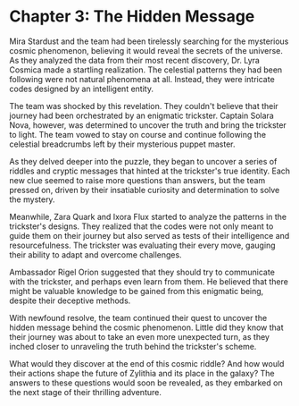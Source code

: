# Chapter 3: The Hidden Message

Mira Stardust and the team had been tirelessly searching for the mysterious cosmic phenomenon, believing it would reveal the secrets of the universe. As they analyzed the data from their most recent discovery, Dr. Lyra Cosmica made a startling realization. The celestial patterns they had been following were not natural phenomena at all. Instead, they were intricate codes designed by an intelligent entity.

The team was shocked by this revelation. They couldn't believe that their journey had been orchestrated by an enigmatic trickster. Captain Solara Nova, however, was determined to uncover the truth and bring the trickster to light. The team vowed to stay on course and continue following the celestial breadcrumbs left by their mysterious puppet master.

As they delved deeper into the puzzle, they began to uncover a series of riddles and cryptic messages that hinted at the trickster's true identity. Each new clue seemed to raise more questions than answers, but the team pressed on, driven by their insatiable curiosity and determination to solve the mystery.

Meanwhile, Zara Quark and Ixora Flux started to analyze the patterns in the trickster's designs. They realized that the codes were not only meant to guide them on their journey but also served as tests of their intelligence and resourcefulness. The trickster was evaluating their every move, gauging their ability to adapt and overcome challenges.

Ambassador Rigel Orion suggested that they should try to communicate with the trickster, and perhaps even learn from them. He believed that there might be valuable knowledge to be gained from this enigmatic being, despite their deceptive methods.

With newfound resolve, the team continued their quest to uncover the hidden message behind the cosmic phenomenon. Little did they know that their journey was about to take an even more unexpected turn, as they inched closer to unraveling the truth behind the trickster's scheme.

What would they discover at the end of this cosmic riddle? And how would their actions shape the future of Zylithia and its place in the galaxy? The answers to these questions would soon be revealed, as they embarked on the next stage of their thrilling adventure.